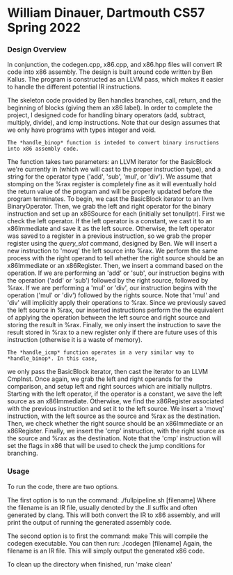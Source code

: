 # William Dinauer, Dartmouth CS57 Spring 2022

### Design Overview

In conjunction, the codegen.cpp, x86.cpp, and x86.hpp files will convert IR code into x86 assembly.
The design is built around code written by Ben Kallus.
The program is constructed as an LLVM pass, which makes it easier to handle the different potential IR instructions.

The skeleton code provided by Ben handles branches, call, return, and the beginning of blocks (giving them an x86 label).
In order to complete the project, I designed code for handling binary operators (add, subtract, multiply, divide), and icmp instructions.
Note that our design assumes that we only have programs with types integer and void.

    The *handle_binop* function is inteded to convert binary insructions into x86 assembly code. 
The function takes two parameters: an LLVM iterator for the BasicBlock we're currently in (which we
will cast to the proper instruction type), and a string for the operator type ('add', 'sub', 'mul', or 'div'). 
We assume that stomping on the %rax register is completely fine as it will eventually hold the 
return value of the program and will be properly updated before the program terminates. 
    To begin, we cast the BasicBlock iterator to an llvm BinaryOperator. Then, we grab the 
left and right operator for the binary instruction and set up an x86Source for each (initially set tonullptr). 
First we check the left operator. If the left operator is a constant, we cast it to an x86Immediate
and save it as the left source. Otherwise, the left operator was saved to a register in a previous
instruction, so we grab the proper register using the *query_slot* command, designed by Ben. 
We will insert a new instruction to 'movq' the left source into %rax. 
    We perform the same process with the right operand to tell whether the right source should be an
x86Immediate or an x86Register. Then, we insert a command based on the operation. If we are
performing an 'add' or 'sub', our instruction begins with the operation ('add' or 'sub') followed by 
the right source, followed by %rax. If we are performing a 'mul' or 'div', our instruction begins
with the operation ('mul' or 'div') followed by the rights source. Note that 'mul' and 'div' will
implicitly apply their operations to %rax. Since we previously saved the left source in %rax, 
our inserted instructions perform the the equivalent of applying the operation between the left 
source and right source and storing the result in %rax.
    Finally, we only insert the instruction to save the result stored in %rax to a new register only if
there are future uses of this instruction (otherwise it is a waste of memory).

    The *handle_icmp* function operates in a very similar way to *handle_binop*. In this case,
we only pass the BasicBlock iterator, then cast the iterator to an LLVM CmpInst.
Once again, we grab the left and right operands for the comparison, and setup left and right
sources which are initially nullptrs. Starting with the left operator, if the operator is a constant,
we save the left source as an x86Immediate. Otherwise, we find the x86Register associated with the
previous instruction and set it to the left source. We insert a 'movq' instruction, with the left
source as the source and %rax as the destination. Then, we check whether the right source should
be an x86Immediate or an x86Register. Finally, we insert the 'cmp' instruction, with the right
source as the source and %rax as the destination. Note that the 'cmp' instruction will set the flags
in x86 that will be used to check the jump conditions for branching.

### Usage

To run the code, there are two options.

The first option is to run the command:  ./fullpipeline.sh [filename]
Where the filename is an IR file, usually denoted by the .ll suffix and often generated by clang.
This will both convert the IR to x86 assembly, and will print the output of running the generated assembly code.

The second option is to first the command: make
This will compile the codegen executable.
You can then run: ./codegen [filename]
Again, the filename is an IR file. This will simply output the generated x86 code.

To clean up the directory when finished, run 'make clean'
